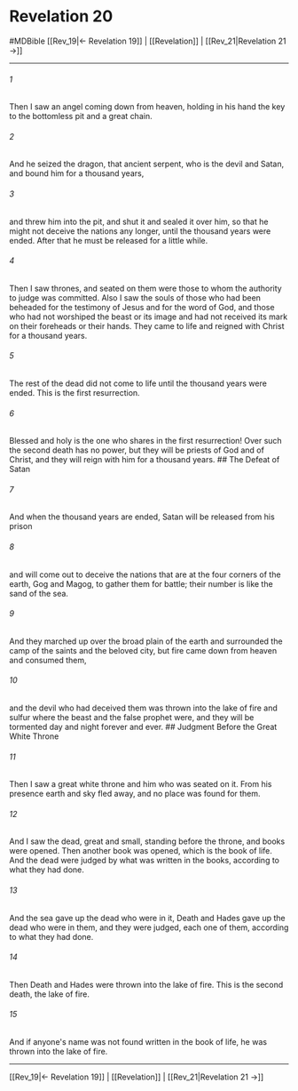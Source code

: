 # Revelation 20
#MDBible
[[Rev_19|← Revelation 19]] | [[Revelation]] | [[Rev_21|Revelation 21 →]]

***

###### 1 

Then I saw an angel coming down from heaven, holding in his hand the key to the bottomless pit and a great chain. 

###### 2 

And he seized the dragon, that ancient serpent, who is the devil and Satan, and bound him for a thousand years, 

###### 3 

and threw him into the pit, and shut it and sealed it over him, so that he might not deceive the nations any longer, until the thousand years were ended. After that he must be released for a little while. 

###### 4 

Then I saw thrones, and seated on them were those to whom the authority to judge was committed. Also I saw the souls of those who had been beheaded for the testimony of Jesus and for the word of God, and those who had not worshiped the beast or its image and had not received its mark on their foreheads or their hands. They came to life and reigned with Christ for a thousand years. 

###### 5 

The rest of the dead did not come to life until the thousand years were ended. This is the first resurrection. 

###### 6 

Blessed and holy is the one who shares in the first resurrection! Over such the second death has no power, but they will be priests of God and of Christ, and they will reign with him for a thousand years. ## The Defeat of Satan 

###### 7 

And when the thousand years are ended, Satan will be released from his prison 

###### 8 

and will come out to deceive the nations that are at the four corners of the earth, Gog and Magog, to gather them for battle; their number is like the sand of the sea. 

###### 9 

And they marched up over the broad plain of the earth and surrounded the camp of the saints and the beloved city, but fire came down from heaven and consumed them, 

###### 10 

and the devil who had deceived them was thrown into the lake of fire and sulfur where the beast and the false prophet were, and they will be tormented day and night forever and ever. ## Judgment Before the Great White Throne 

###### 11 

Then I saw a great white throne and him who was seated on it. From his presence earth and sky fled away, and no place was found for them. 

###### 12 

And I saw the dead, great and small, standing before the throne, and books were opened. Then another book was opened, which is the book of life. And the dead were judged by what was written in the books, according to what they had done. 

###### 13 

And the sea gave up the dead who were in it, Death and Hades gave up the dead who were in them, and they were judged, each one of them, according to what they had done. 

###### 14 

Then Death and Hades were thrown into the lake of fire. This is the second death, the lake of fire. 

###### 15 

And if anyone's name was not found written in the book of life, he was thrown into the lake of fire. 

***

[[Rev_19|← Revelation 19]] | [[Revelation]] | [[Rev_21|Revelation 21 →]]
